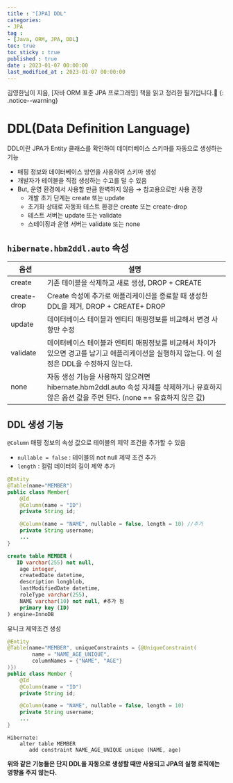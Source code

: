```yaml
---
title : "[JPA] DDL"
categories:
- JPA
tag :
- [Java, ORM, JPA, DDL]
toc: true
toc_sticky : true
published : true
date : 2023-01-07 00:00:00
last_modified_at : 2023-01-07 00:00:00
---
```


김영한님이 지음, [자바 ORM 표준 JPA 프로그래밍] 책을 읽고 정리한 필기입니다.📢
{: .notice--warning}



# DDL(Data Definition Language)

DDL이란 JPA가 Entity 클래스를 확인하여 데이터베이스 스키마를 자동으로 생성하는 기능

- 매핑 정보와 데이터베이스 방언을 사용하여 스키마 생성
- 개발자가 테이블을 직접 생성하는 수고를 덜 수 있음
- But, 운영 환경에서 사용할 만큼 완벽하지 않음 → 참고용으로만 사용 권장
    - 개발 초기 단계는 create 또는 update
    - 초기화 상태로 자동화 테스트 환경은 create 또는 create-drop
    - 테스트 서버는 update 또는 validate
    - 스테이징과 운영 서버는 validate 또는 none



## `hibernate.hbm2ddl.auto` 속성

| 옵션        | 설명                                                         |
| ----------- | ------------------------------------------------------------ |
| create      | 기존 테이블을 삭제하고 새로 생성, DROP + CREATE              |
| create-drop | Create 속성에 추가로 애플리케이션을 종료할 때 생성한 DDL을 제거, DROP + CREATE+ DROP |
| update      | 데이터베이스 테이블과 엔티티 매핑정보를 비교해서 변경 사항만 수정 |
| validate    | 데이터베이스 테이블과 엔티티 매핑정보를 비교해서 차이가 있으면 경고를 남기고 애플리케이션을 실행하지 않는다. 이 설정은 DDL을 수정하지 않는다. |
| none        | 자동 생성 기능을 사용하지 않으려면 hibernate.hbm2ddl.auto 속성 자체를 삭제하거나 유효하지 않은 옵션 값을 주면 된다. (none == 유효하지 않은 값) |



## DDL 생성 기능

`@Column` 매핑 정보의 속성 값으로 테이블의 제약 조건을 추가할 수 있음

- `nullable = false` : 테이블의 not null 제약 조건 추가
- `length` : 컬럼 데이터의 길이 제약 추가

```java
@Entity
@Table(name="MEMBER")
public class Member{
    @Id
    @Column(name = "ID")
    private String id;

    @Column(name = "NAME", nullable = false, length = 10) //추가
    private String username;
    ...
}
```

```sql
create table MEMBER (
   ID varchar(255) not null,
    age integer,
    createdDate datetime,
    description longblob,
    lastModifiedDate datetime,
    roleType varchar(255),
    NAME varchar(10) not null, #추가 됨
    primary key (ID)
) engine=InnoDB
```



유니크 제약조건 생성

```java
@Entity
@Table(name="MEMBER", uniqueConstraints = {@UniqueConstraint(
        name = "NAME_AGE_UNIQUE",
        columnNames = {"NAME", "AGE"}
)})
public class Member {
    @Id
    @Column(name = "ID")
    private String id;

    @Column(name = "NAME", nullable = false, length = 10)
    private String username;
    ...
}
```

```
Hibernate:    
    alter table MEMBER 
       add constraint NAME_AGE_UNIQUE unique (NAME, age)
```

**위와 같은 기능들은 단지 DDL을 자동으로 생성할 때만 사용되고 JPA의 실행 로직에는 영향을 주지 않는다.**

